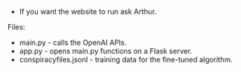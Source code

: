 * If you want the website to run ask Arthur.


Files:
* main.py - calls the OpenAI APIs.
* app.py - opens main.py functions on a Flask server.
* conspiracyfiles.jsonl - training data for the fine-tuned algorithm.

